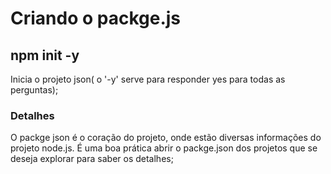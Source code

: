 # Criando o packge.js

## npm init -y

Inicia o projeto json( o '-y' serve para responder yes para todas as perguntas);

### Detalhes

O packge json é o coração do projeto, onde estão diversas informações do projeto node.js. É uma boa prática abrir o packge.json dos projetos que se deseja explorar para saber os detalhes;
